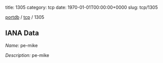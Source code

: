 title: 1305
category: tcp
date: 1970-01-01T00:00:00+0000
slug: tcp/1305

[portdb](/) / [tcp](/category/tcp.html) / 1305


## IANA Data

_Name:_ pe-mike

_Description:_ pe-mike

